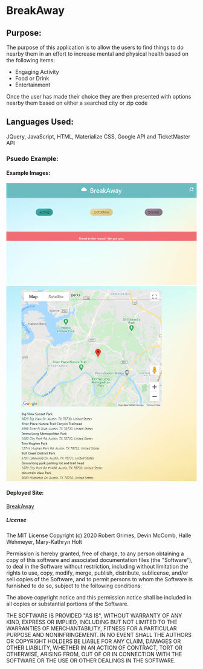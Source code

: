 # BreakAway

## Purpose:
The purpose of this application is to allow the users to find things to do nearby them in an effort to increase mental and physical health based on the following items:
<ul>
<li>Engaging Activity
<li>Food or Drink
<li>Entertainment
</ul>

Once the user has made their choice they are then presented with options nearby them based on either a searched city or zip code

## Languages Used:
JQuery, JavaScript, HTML, Materialize CSS, Google API and TicketMaster API

### Psuedo Example:


#### Example Images:
![Example of the Homepage](assets/images/homepageExample.png)
![Example of the Results](assets/images/resultsExample.png)
#### Deployed Site:
<a href="https://grimmedev.github.io/BreakAway/">BreakAway</a>

##### License
The MIT License
Copyright (c) 2020 Robert Grimes, Devin McComb, Halle Wehmeyer, Mary-Kathryn Holt

Permission is hereby granted, free of charge, to any person obtaining a copy of this software and associated documentation files (the "Software"), to deal in the Software without restriction, including without limitation the rights to use, copy, modify, merge, publish, distribute, sublicense, and/or sell copies of the Software, and to permit persons to whom the Software is furnished to do so, subject to the following conditions:

The above copyright notice and this permission notice shall be included in all copies or substantial portions of the Software.

THE SOFTWARE IS PROVIDED "AS IS", WITHOUT WARRANTY OF ANY KIND, EXPRESS OR IMPLIED, INCLUDING BUT NOT LIMITED TO THE WARRANTIES OF MERCHANTABILITY, FITNESS FOR A PARTICULAR PURPOSE AND NONINFRINGEMENT. IN NO EVENT SHALL THE AUTHORS OR COPYRIGHT HOLDERS BE LIABLE FOR ANY CLAIM, DAMAGES OR OTHER LIABILITY, WHETHER IN AN ACTION OF CONTRACT, TORT OR OTHERWISE, ARISING FROM, OUT OF OR IN CONNECTION WITH THE SOFTWARE OR THE USE OR OTHER DEALINGS IN THE SOFTWARE.
